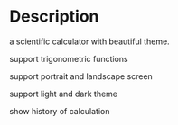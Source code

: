 # Description
a scientific calculator with beautiful theme. 

support trigonometric functions 

support portrait and landscape screen 

support light and dark theme 

show history of calculation 
